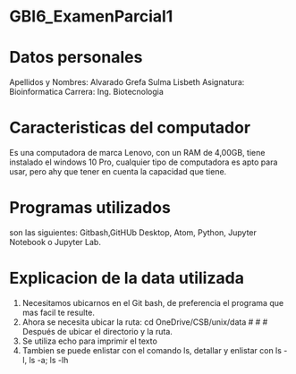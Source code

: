 # GBI6_ExamenParcial1
# Datos personales 
Apellidos y Nombres: Alvarado Grefa Sulma Lisbeth
Asignatura: Bioinformatica
Carrera: Ing. Biotecnologia 
# Caracteristicas del computador
Es una computadora de marca Lenovo, con un RAM de 4,00GB, tiene instalado el windows 10 Pro, cualquier tipo 
de computadora es apto para usar, pero ahy que tener en cuenta la capacidad que tiene. 
# Programas utilizados
son las siguientes: Gitbash,GitHUb Desktop, Atom, Python, Jupyter Notebook o Jupyter Lab. 
# Explicacion de la data utilizada
1. Necesitamos ubicarnos en el Git bash, de preferencia el programa que mas facil te resulte. 
2. Ahora se necesita ubicar la ruta: cd OneDrive/CSB/unix/data # # # Después de ubicar el directorio y la ruta.
3. Se utiliza echo para imprimir el texto
4. Tambien se puede enlistar con el comando ls, detallar y enlistar con ls -l, ls -a; ls -lh
